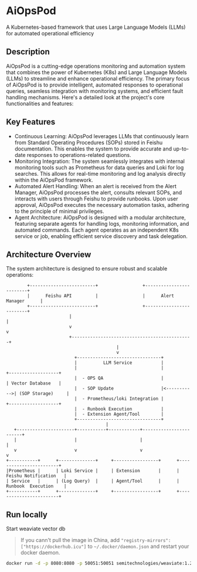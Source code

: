 # AiOpsPod
A Kubernetes-based framework that uses Large Language Models (LLMs) for automated operational efficiency

## Description
AiOpsPod is a cutting-edge operations monitoring and automation system that combines the power of Kubernetes (K8s) and Large Language Models (LLMs) to streamline and enhance operational efficiency. The primary focus of AiOpsPod is to provide intelligent, automated responses to operational queries, seamless integration with monitoring systems, and efficient fault handling mechanisms. Here's a detailed look at the project's core functionalities and features:

## Key Features
- Continuous Learning: AiOpsPod leverages LLMs that continuously learn from Standard Operating Procedures (SOPs) stored in Feishu documentation. This enables the system to provide accurate and up-to-date responses to operations-related questions.
- Monitoring Integration: The system seamlessly integrates with internal monitoring tools such as Prometheus for data queries and Loki for log searches. This allows for real-time monitoring and log analysis directly within the AiOpsPod framework.
- Automated Alert Handling: When an alert is received from the Alert Manager, AiOpsPod processes the alert, consults relevant SOPs, and interacts with users through Feishu to provide runbooks. Upon user approval, AiOpsPod executes the necessary automation tasks, adhering to the principle of minimal privileges.
- Agent Architecture: AiOpsPod is designed with a modular architecture, featuring separate agents for handling logs, monitoring information, and automated commands. Each agent operates as an independent K8s service or job, enabling efficient service discovery and task delegation.

## Architecture Overview
The system architecture is designed to ensure robust and scalable operations:

```PLAINTEXT
        +-------------------------+                 +-------------------------+
        |      Feishu API         |                 |      Alert Manager      |
        +-------------------------+                 +-------------------------+
                        |                                              |
                        v                                              v
                        +----------------------------------------------+
                                          |
                                          v
                          +--------------------------------+
                          |          LLM Service           |                    
                          |                                |             +-------------------+
                          |  - OPS QA                      |             | Vector Database   |
                          |  - SOP Update                  |<----------->| (SOP Storage)     |
                          |  - Prometheus/loki Integration |             +-------------------+
                          |  - Runbook Execution           |
                          |  - Extension Agent/Tool        |
                          +--------------------------------+
                                      |
   +----------------------+-----------+------------+------------------------+
   |                      |                        |                        |
   v                      v                        v                        v
+-----------+      +--------------+     +-----------------+      +------------------------+
|Prometheus |      | Loki Service |     | Extension       |      |  Feishu Notification   |
| Service   |      | (Log Query)  |     | Agent/Tool      |      |  Runbook  Execution    |
+-----------+      +--------------+     +-----------------+      +------------------------+
```

## Run locally
Start weaviate vector db
> If you cann't pull the image in China, add `"registry-mirrors": ["https://dockerhub.icu"]` to `~/.docker/daemon.json` and restart your docker daemon.
```bash
docker run -d -p 8080:8080 -p 50051:50051 semitechnologies/weaviate:1.25.8
```
